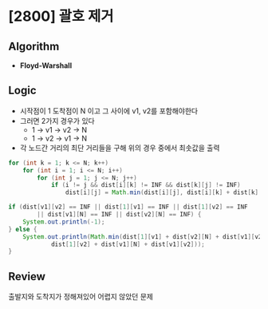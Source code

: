 # [2800] 괄호 제거
## Algorithm
- **Floyd-Warshall**

## Logic
- 시작점이 1 도착점이 N 이고 그 사이에 v1, v2를 포함해야한다
- 그러면 2가지 경우가 있다
  - 1 -> v1 -> v2 -> N
  - 1 -> v2 -> v1 -> N
- 각 노드간 거리의 최단 거리들을 구해 위의 경우 중에서 최솟값을 출력

```java
for (int k = 1; k <= N; k++)
    for (int i = 1; i <= N; i++)
        for (int j = 1; j <= N; j++)
            if (i != j && dist[i][k] != INF && dist[k][j] != INF)
                dist[i][j] = Math.min(dist[i][j], dist[i][k] + dist[k][j]);

if (dist[v1][v2] == INF || dist[1][v1] == INF || dist[1][v2] == INF
        || dist[v1][N] == INF || dist[v2][N] == INF) {
    System.out.println(-1);
} else {
    System.out.println(Math.min(dist[1][v1] + dist[v2][N] + dist[v1][v2],
            dist[1][v2] + dist[v1][N] + dist[v1][v2]));
}
```

## Review
출발지와 도착지가 정해져있어 어렵지 않았던 문제
